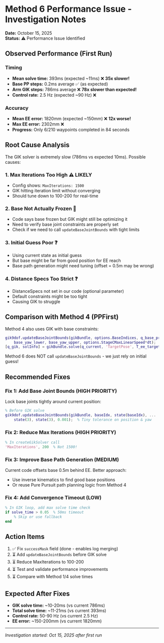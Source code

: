 # Method 6 Performance Issue - Investigation Notes

**Date:** October 15, 2025  
**Status:** ⚠️ Performance Issue Identified

## Observed Performance (First Run)

### Timing
- **Mean solve time:** 393ms (expected ~11ms) ❌ **35x slower!**
- **Base PP steps:** 0.2ms average ✅ (as expected)
- **Arm GIK steps:** 786ms average ❌ **78x slower than expected!**
- **Control rate:** 2.5 Hz (expected ~90 Hz) ❌

### Accuracy  
- **Mean EE error:** 1820mm (expected ~150mm) ❌ **12x worse!**
- **Max EE error:** 2302mm ❌
- **Progress:** Only 6/210 waypoints completed in 84 seconds

## Root Cause Analysis

The GIK solver is extremely slow (786ms vs expected 10ms). Possible causes:

### 1. Max Iterations Too High ⚠️ LIKELY
- Config shows: `MaxIterations: 1500`
- GIK hitting iteration limit without converging
- Should tune down to 100-200 for real-time

### 2. Base Not Actually Frozen 🤔
- Code says base frozen but GIK might still be optimizing it
- Need to verify base joint constraints are properly set
- Check if we need to call `updateBaseJointBounds` with tight limits

### 3. Initial Guess Poor ❓
- Using current state as initial guess
- But base might be far from good position for EE reach
- Base path generation might need tuning (offset = 0.5m may be wrong)

### 4. Distance Specs Too Strict ❓
- DistanceSpecs not set in our code (optional parameter)
- Default constraints might be too tight
- Causing GIK to struggle

## Comparison with Method 4 (PPFirst)

Method 4 also uses GIK with base constraints:
```matlab
gik9dof.updateBaseJointBounds(gikBundle, options.BaseIndices, q_base_pred, ...
    base_yaw_lower, base_yaw_upper, options.StageCMaxLinearSpeed*dt);
[q_gik, solInfo] = gikBundle.solve(q_current, 'TargetPose', T_ee_target);
```

Method 6 does NOT call `updateBaseJointBounds` - we just rely on initial guess!

## Recommended Fixes

### Fix 1: Add Base Joint Bounds (HIGH PRIORITY)
Lock base joints tightly around current position:
```matlab
% Before GIK solve
gik9dof.updateBaseJointBounds(gikBundle, baseIdx, state(baseIdx), ...
    state(3), state(3), 0.001);  % Tiny tolerance on position & yaw
```

### Fix 2: Reduce Max Iterations (HIGH PRIORITY)  
```matlab
% In createGikSolver call
'MaxIterations', 200  % Not 1500!
```

### Fix 3: Improve Base Path Generation (MEDIUM)
Current code offsets base 0.5m behind EE. Better approach:
- Use inverse kinematics to find good base positions
- Or reuse Pure Pursuit path planning logic from Method 4

### Fix 4: Add Convergence Timeout (LOW)
```matlab
% In GIK loop, add max solve time check
if solve_time > 0.05  % 50ms timeout
    % Skip or use fallback
end
```

## Action Items

1. ✅ Fix `successMask` field (done - enables log merging)
2. ⏳ Add `updateBaseJointBounds` before GIK solve
3. ⏳ Reduce MaxIterations to 100-200
4. ⏳ Test and validate performance improvements
5. ⏳ Compare with Method 1/4 solve times

## Expected After Fixes

- **GIK solve time:** ~10-20ms (vs current 786ms)
- **Total solve time:** ~11-21ms (vs current 393ms)  
- **Control rate:** 50-90 Hz (vs current 2.5 Hz)
- **EE error:** ~150-200mm (vs current 1820mm)

---
*Investigation started: Oct 15, 2025 after first run*
